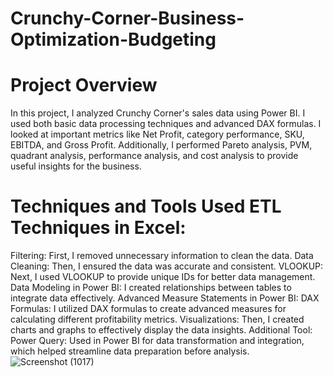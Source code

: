 # Crunchy-Corner-Business-Optimization-Budgeting

# Project Overview

In this project, I analyzed Crunchy Corner's sales data using Power BI. I used both basic data processing techniques and advanced DAX formulas. I looked at important metrics like Net Profit, category performance, SKU, EBITDA, and Gross Profit. Additionally, I performed Pareto analysis, PVM, quadrant analysis, performance analysis, and cost analysis to provide useful insights for the business.

# Techniques and Tools Used ETL Techniques in Excel:

  Filtering: First, I removed unnecessary information to clean the data. 
  Data Cleaning: Then, I ensured the data was accurate and consistent. 
  VLOOKUP: Next, I used VLOOKUP to provide unique IDs for better data management. 
  Data Modeling in Power BI: I created relationships between tables to integrate data effectively. 
  Advanced Measure Statements in Power BI: DAX Formulas: I utilized DAX formulas to create advanced measures for calculating different profitability metrics.
  Visualizations: Then, I created charts and graphs to effectively display the data insights. 
  Additional Tool: Power Query: Used in Power BI for data transformation and integration, which helped streamline data preparation before analysis.
![Screenshot (1017)](https://github.com/user-attachments/assets/dd4805f3-ed48-40b3-b4a5-b55c2475ed92)

